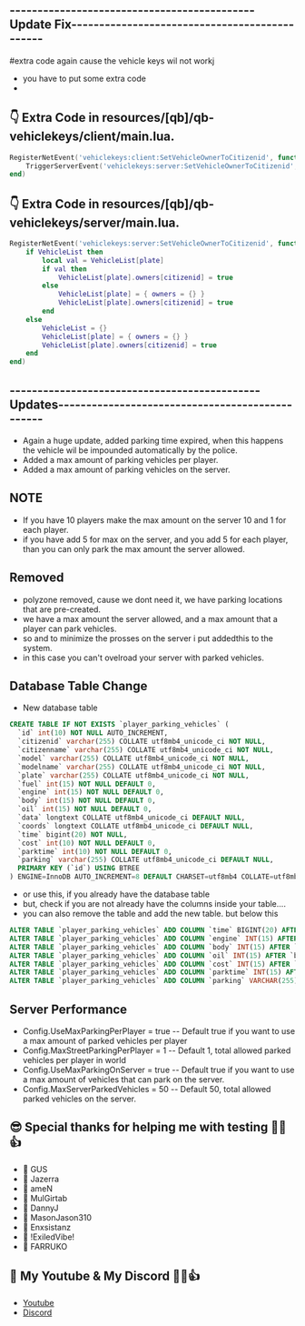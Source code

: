 ## --------------------------------------------Update Fix----------------------------------------------

#extra code again cause the vehicle keys wil not workj
- you have to put some extra code
- 
## 👇 Extra Code in resources/[qb]/qb-vehiclekeys/client/main.lua.
````lua
RegisterNetEvent('vehiclekeys:client:SetVehicleOwnerToCitizenid', function(plate, citizenid)
    TriggerServerEvent('vehiclekeys:server:SetVehicleOwnerToCitizenid', plate, citizenid)
end)
````

## 👇 Extra Code in resources/[qb]/qb-vehiclekeys/server/main.lua.
````lua
RegisterNetEvent('vehiclekeys:server:SetVehicleOwnerToCitizenid', function(plate, citizenid)
    if VehicleList then
        local val = VehicleList[plate]
        if val then
            VehicleList[plate].owners[citizenid] = true
        else
            VehicleList[plate] = { owners = {} }
            VehicleList[plate].owners[citizenid] = true
        end
    else
        VehicleList = {}
        VehicleList[plate] = { owners = {} }
        VehicleList[plate].owners[citizenid] = true
    end
end)
````



## ---------------------------------------------Updates------------------------------------------------
- Again a huge update, added parking time expired, when this happens the vehicle wil be impounded automatically by the police.
- Added a max amount of parking vehicles per player.
- Added a max amount of parking vehicles on the server.

## NOTE
- If you have 10 players make the max amount on the server 10 and 1 for each player.
- if you have add 5 for max on the server, and you add 5 for each player, than you can only park the max amount the server allowed.


## Removed
- polyzone removed, cause we dont need it, we have parking locations that are pre-created.
- we have a max amount the server allowed, and a max amount that a player can park vehicles.
- so and to minimize the prosses on the server i put addedthis to the system.
- in this case you can't ovelroad your server with parked vehicles.


## Database Table Change
- New database table
```sql
CREATE TABLE IF NOT EXISTS `player_parking_vehicles` (
  `id` int(10) NOT NULL AUTO_INCREMENT,
  `citizenid` varchar(255) COLLATE utf8mb4_unicode_ci NOT NULL,
  `citizenname` varchar(255) COLLATE utf8mb4_unicode_ci NOT NULL,
  `model` varchar(255) COLLATE utf8mb4_unicode_ci NOT NULL,
  `modelname` varchar(255) COLLATE utf8mb4_unicode_ci NOT NULL,
  `plate` varchar(255) COLLATE utf8mb4_unicode_ci NOT NULL,
  `fuel` int(15) NOT NULL DEFAULT 0,
  `engine` int(15) NOT NULL DEFAULT 0,
  `body` int(15) NOT NULL DEFAULT 0,
  `oil` int(15) NOT NULL DEFAULT 0,
  `data` longtext COLLATE utf8mb4_unicode_ci DEFAULT NULL,
  `coords` longtext COLLATE utf8mb4_unicode_ci DEFAULT NULL,
  `time` bigint(20) NOT NULL,
  `cost` int(10) NOT NULL DEFAULT 0,
  `parktime` int(10) NOT NULL DEFAULT 0,
  `parking` varchar(255) COLLATE utf8mb4_unicode_ci DEFAULT NULL,
  PRIMARY KEY (`id`) USING BTREE
) ENGINE=InnoDB AUTO_INCREMENT=8 DEFAULT CHARSET=utf8mb4 COLLATE=utf8mb4_unicode_ci ROW_FORMAT=DYNAMIC;
```

- or use this, if you already have the database table
- but, check if you are not already have the columns inside your table....
- you can also remove the table and add the new table. but below this 
```sql
ALTER TABLE `player_parking_vehicles` ADD COLUMN `time` BIGINT(20) AFTER `coords`;
ALTER TABLE `player_parking_vehicles` ADD COLUMN `engine` INT(15) AFTER `fuel`;
ALTER TABLE `player_parking_vehicles` ADD COLUMN `body` INT(15) AFTER `engine`;
ALTER TABLE `player_parking_vehicles` ADD COLUMN `oil` INT(15) AFTER `body`;
ALTER TABLE `player_parking_vehicles` ADD COLUMN `cost` INT(15) AFTER `time`;
ALTER TABLE `player_parking_vehicles` ADD COLUMN `parktime` INT(15) AFTER `cost`;
ALTER TABLE `player_parking_vehicles` ADD COLUMN `parking` VARCHAR(255) AFTER `parktime`;

```


## Server Performance
- Config.UseMaxParkingPerPlayer    = true         -- Default true if you want to use a max amount of parked vehicles per player
- Config.MaxStreetParkingPerPlayer = 1            -- Default 1, total allowed parked vehicles per player in world
- Config.UseMaxParkingOnServer     = true         -- Default true if you want to use a max amount of vehicles that can park on the server.
- Config.MaxServerParkedVehicles   = 50           -- Default 50, total allowed parked vehicles on the server.



## 😎 Special thanks for helping me with testing 👊😉👍
- 💪 GUS
- 💪 Jazerra
- 💪 ameN
- 💪 MulGirtab
- 💪 DannyJ
- 💪 MasonJason310
- 💪 Enxsistanz
- 💪 !ExiledVibe!
- 💪 FARRUKO

## 🙈 My Youtube & My Discord 👊😉👍
- [Youtube](https://www.youtube.com/channel/UC6431XeIqHjswry5OYtim0A)
- [Discord](https://discord.gg/cEMSeE9dgS)
